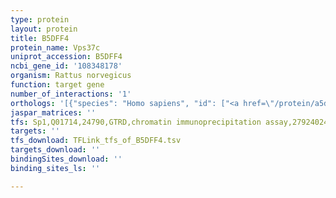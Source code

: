 ```yaml
---
type: protein
layout: protein
title: B5DFF4
protein_name: Vps37c
uniprot_accession: B5DFF4
ncbi_gene_id: '108348178'
organism: Rattus norvegicus
function: target gene
number_of_interactions: '1'
orthologs: '[{"species": "Homo sapiens", "id": ["<a href=\"/protein/a5d8v6\">A5D8V6</a>"]}, {"species": "Danio rerio", "id": ["A0JPF7"]}, {"species": "Mus musculus", "id": ["<a href=\"/protein/q8r105\">Q8R105</a>"]}, {"species": "Caenorhabditis elegans", "id": ["<a href=\"/protein/q18799\">Q18799</a>"]}]'
jaspar_matrices: ''
tfs: Sp1,Q01714,24790,GTRD,chromatin immunoprecipitation assay,27924024%5Buid%5D,No
targets: ''
tfs_download: TFLink_tfs_of_B5DFF4.tsv
targets_download: ''
bindingSites_download: ''
binding_sites_ls: ''

---
```

